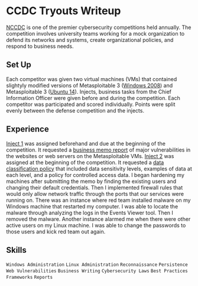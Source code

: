 # CCDC Tryouts Writeup
[NCCDC](https://www.nationalccdc.org/index.php/competition/about-ccdc/mission) is one of the premier cybersecurity competitions held annually. The competition involves university teams working for a mock organization to defend its networks and systems, create organizational policies, and respond to business needs.

## Set Up
Each competitor was given two virtual machines (VMs) that contained slightyly modified versions of Metasploitable 3 ([Windows 2008](https://app.vagrantup.com/rapid7/boxes/metasploitable3-win2k8)) and Metasploitable 3 ([Ubuntu 14](https://app.vagrantup.com/rapid7/boxes/metasploitable3-ub1404)). Injects, business tasks from the Chief Information Officer were given before and during the competition. Each competitor was participated and scored individually. Points were split evenly between the defense competition and the injects.

## Experience
[Inject 1](https://github.com/caydnbaldwin/CCDC-Tryouts-Writeup/blob/main/CCDC%20Tryouts%20Inject%201%20Description.pdf) was assigned beforehand and due at the beginning of the competition. It requested a [business memo report](https://github.com/caydnbaldwin/CCDC-Tryouts-Writeup/blob/main/CCDC%20Inject%201.pdf) of major vulnerabilities in the websites or web servers on the Metasploitable VMs. [Inject 2](https://github.com/caydnbaldwin/CCDC-Tryouts-Writeup/blob/main/CCDC%20Tryouts%20Inject%202%20Description.pdf) was assigned at the beginning of the competition. It requested a [data classification policy](https://github.com/caydnbaldwin/CCDC-Tryouts-Writeup/blob/main/CCDC%20Inject%202.pdf) that included data sensitivity levels, examples of data at each level, and a policy for controlled access data. I began hardening my machines after submitting the memo by finding the existing users and changing their default credentials. Then I implemented firewall rules that would only allow network traffic through the ports that our services were running on. There was an instance where red team installed malware on my Windows machine that restarted my computer. I was able to locate the malware through analyzing the logs in the Events Viewer tool. Then I removed the malware. Another instance alarmed me when there were other active users on my Linux machine. I was able to change the passwords to those users and kick red team out again.

## Skills
`Windows Administration`
`Linux Administration`
`Reconnaissance`
`Persistence`
`Web Vulnerabilities`
`Business Writing`
`Cybersecurity Laws`
`Best Practices`
`Frameworks`
`Reports`
